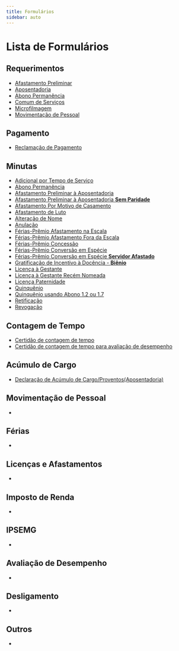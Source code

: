 ```yaml
---
title: Formulários
sidebar: auto
---
```



# Lista de Formulários

## Requerimentos
+ [Afastamento Preliminar](./arquivos/requerimentos/requerimento_afastamento_preliminar.doc) <Badge text="27/03/2019"/>
+ [Aposentadoria](./arquivos/requerimentos/requerimento_aposentadoria.doc) <Badge text="27/03/2019"/>
+ [Abono Permanência](./arquivos/requerimentos/requerimento_abono_permanencia.doc) <Badge text="27/03/2019"/>
+ [Comum de Serviços](./arquivos/requerimentos/requerimento_comum_servicos.doc) <Badge text="27/03/2019"/>
+ [Microfilmagem](./arquivos/requerimentos/requerimento_microfilmagem.doc) <Badge text="27/03/2019"/>
+ [Movimentação de Pessoal](./arquivos/requerimentos/requerimento_movimentacao_pessoal.pdf)  <Badge text="27/03/2019"/>



## Pagamento

+ [Reclamação de Pagamento](./arquivos/reclamacao_pagamento.doc) <Badge text="27/03/2019"/>


## Minutas
+ [Adicional por Tempo de Serviço](./arquivos/minutas/minuta_adicional_tempo_servico.doc) <Badge text="27/03/2019"/>
+ [Abono Permanência](./arquivos/minutas/minuta_abono_permanencia.doc) <Badge text="27/03/2019"/>
+ [Afastamento Preliminar à Aposentadoria](./arquivos/minutas/minuta_afastamento_preliminar.doc) <Badge text="27-03-2019"/><Badge text="NOVO!" type="warn"/> 
+ [Afastamento Preliminar à Aposentadoria **Sem Paridade**](./arquivos/minutas/minuta_afastamento_preliminar_sem_paridade.doc) <Badge text="27/03/2019"/><Badge text="ATUALIZADO!" type="error"/>
+ [Afastamento Por Motivo de Casamento](./arquivos/minutas/minuta_afastamento_casamento.doc) <Badge text="27/03/2019"/>
+ [Afastamento de Luto](./arquivos/minutas/minuta_afastamento_luto.doc) <Badge text="27/03/2019"/>
+ [Alteração de Nome](./arquivos/minutas/minuta_alteracao_nome.doc) <Badge text="27/03/2019"/>
+ [Anulação](./arquivos/minutas/minuta_anulacao.doc) <Badge text="27/03/2019"/>
+ [Férias-Prêmio Afastamento na Escala](./arquivos/minutas/minuta_ferias_premio_afastamento_escala.docx) <Badge text="27/03/2019"/>
+ [Férias-Prêmio Afastamento Fora da Escala](./arquivos/minutas/minuta_ferias_premio_afastamento_fora_escala.docx) <Badge text="27/03/2019"/>
+ [Férias-Prêmio Concessão](./arquivos/minutas/minuta_ferias_premio_concessao.docx) <Badge text="27/03/2019"/>
+ [Férias-Prêmio Conversão em Espécie](./arquivos/minutas/minuta_ferias_premio_conversao_especie.doc) <Badge text="27/03/2019"/>
+ [Férias-Prêmio Conversão em Espécie **Servidor Afastado**](./arquivos/minutas/minuta_ferias_premio_conversao_especie_servidor_afastado.doc) <Badge text="27/03/2019"/>
+ [Gratificação de Incentivo à Docência - **Biênio**](./arquivos/minutas/minuta_bienio.doc) <Badge text="11/09/2019"/>
+ [Licença à Gestante](./arquivos/minutas/minuta_licenca_gestante.doc) <Badge text="27/03/2019"/>
+ [Licença à Gestante Recém Nomeada](./arquivos/minutas/minuta_licenca_gestante_recem_nomeada.doc) <Badge text="27/03/2019"/>
+ [Licença Paternidade](./arquivos/minutas/minuta_licenca_paternidade.doc) <Badge text="27/03/2019"/>
+ [Quinquênio](./arquivos/minutas/minuta_quinquenio.doc) <Badge text="27/03/2019"/>
+ [Quinquênio usando Abono 1.2 ou 1.7](./arquivos/minutas/minuta_quinquenio_com_1.2_e_1.7.doc) <Badge text="27/03/2019"/>
+ [Retificação](./arquivos/minutas/minuta_retificacao.doc) <Badge text="27/03/2019"/>
+ [Revogação](./arquivos/minutas/minuta_revogacao.doc) <Badge text="27/03/2019"/>




<pl-button color="primary"/>

## Contagem de Tempo

+ [Certidão de contagem de tempo](./arquivos/contagem_tempo.xls) <Badge text="27-03-2019" type="warn"/><Badge text="NOVO!" type="error"/> 
+ [Certidão de contagem de tempo para avaliação de desempenho](./arquivos/contagem_tempo.xls) <Badge text="27/03/2019"/>


## Acúmulo de Cargo
+ [Declaração de Acúmulo de Cargo/Proventos(Aposentadoria)](./arquivos/declaracao-acumulo-cargos-proventos.doc) <Badge text="19/09/2019"/>

## Movimentação de Pessoal
   + 

## Férias
   + 

## Licenças e Afastamentos
   + 

## Imposto de Renda
   + 

## IPSEMG
   + 

## Avaliação de Desempenho
   + 

## Desligamento
   + 

## Outros
   + 